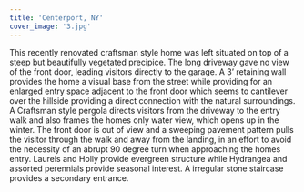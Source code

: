 ```yaml
---
title: 'Centerport, NY'
cover_image: '3.jpg'
---
```


This recently renovated craftsman style home was left situated on top of a steep but beautifully vegetated precipice. The long driveway gave no view of the front door, leading visitors directly to the garage. A 3’ retaining wall provides the home a visual base from the street while providing for an enlarged entry space adjacent to the front door which seems to cantilever over the hillside providing a direct connection with the natural surroundings. A Craftsman style pergola directs visitors from the driveway to the entry walk and also frames the homes only water view, which opens up in the winter. The front door is out of view and a sweeping pavement pattern pulls the visitor through the walk and away from the landing, in an effort to avoid the necessity of an abrupt 90 degree turn when approaching the homes entry. Laurels and Holly provide evergreen structure while Hydrangea and assorted perennials provide seasonal interest. A irregular stone staircase provides a secondary entrance.

